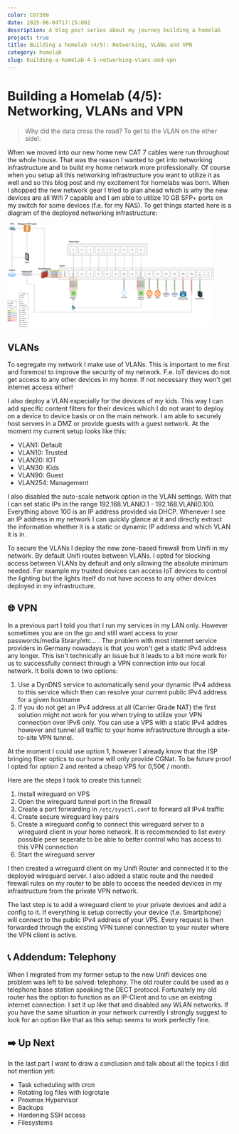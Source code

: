 ```yaml
---
color: C07309
date: 2025-06-04T17:15:00Z
description: A blog post series about my journey building a homelab
project: true
title: Building a homelab (4/5): Networking, VLANs and VPN 
category: homelab
slug: building-a-homelab-4-5-networking-vlans-and-vpn
---
```


# Building a Homelab (4/5): Networking, VLANs and VPN 

> Why did the data cross the road? To get to the VLAN on the other side!.

When we moved into our new home new CAT 7 cables were run throughout the whole house. That was the reason I wanted to get into networking infrastructure and to build my home network more professionally. Of course when you setup all this networking infrastructure you want to utilize it as well and so this blog post and my excitement for homelabs was born. When I shopped the new network gear I tried to plan ahead which is why the new devices are all Wifi 7 capable and I am able to utilize 10 GB SFP+ ports on my switch for some devices (f.e. for my NAS). To get things started here is a diagram of the deployed networking infrastructure: 

<div class="image">
    <img loading="lazy" width="463.5" src="/img/building-a-homelab/network.png" alt="An image showing a diagram of my network infrastructure.">
</div>

## VLANs

To segregate my network I make use of VLANs. This is important to me first and foremost to improve the security of my network. F.e. IoT devices do not get access to any other devices in my home. If not necessary they won't get internet access either!

I also deploy a VLAN especially for the devices of my kids. This way I can add specific content filters for their devices which I do not want to deploy on a device to device basis or on the main network. I am able to securely host servers in a DMZ or provide guests with a guest network. At the moment my current setup looks like this:

- VLAN1: Default
- VLAN10: Trusted
- VLAN20: IOT
- VLAN30: Kids
- VLAN90: Guest
- VLAN254: Management

I also disabled the auto-scale network option in the VLAN settings. With that I can set static IPs in the range 192.168.VLANID.1 - 192.168.VLANID.100. Everything above 100 is an IP address provided via DHCP. Whenever I see an IP address in my network I can quickly glance at it and directly extract the information whether it is a static or dynamic IP address and which VLAN it is in.

To secure the VLANs I deploy the new zone-based firewall from Unifi in my network. By default Unifi routes between VLANs. I opted for blocking access between VLANs by default and only allowing the absolute minimum needed. For example my trusted devices can access IoT devices to control the lighting but the lights itself do not have access to any other devices deployed in my infrastructure.

## 🌐 VPN

In a previous part I told you that I run my services in my LAN only. However sometimes you are on the go and still want access to your passwords/media library/etc... .
The problem with most internet service providers in Germany nowadays is that you won't get a static IPv4 address any longer. This isn't technically an issue but it leads to a bit more work for us to successfully connect through a VPN connection into our local network. It boils down to two options:

1. Use a DynDNS service to automatically send your dynamic IPv4 address to this service which then can resolve your current public IPv4 address for a given hostname
2. If you do not get an IPv4 address at all (Carrier Grade NAT) the first solution might not work for you when trying to utilize your VPN connection over IPv6 only. You can use a VPS with a static IPv4 addres however and tunnel all traffic to your home infrastructure through a site-to-site VPN tunnel.

At the moment I could use option 1, however I already know that the ISP bringing fiber optics to our home will only provide CGNat. To be future proof I opted for option 2 and rented a cheap VPS for 0,50€ / month. 

Here are the steps I took to create this tunnel:

1. Install wireguard on VPS
2. Open the wireguard tunnel port in the firewall
3. Create a port forwarding in `/etc/sysctl.conf` to forward all IPv4 traffic
4. Create secure wireguard key pairs
5. Create a wireguard config to connect this wireguard server to a wireguard client in your home network. It is recommended to list every possible peer seperate to be able to better control who has access to this VPN connection
6. Start the wireguard server

I then created a wireguard client on my Unifi Router and connected it to the deployed wireguard server. I also added a static route and the needed firewall rules on my router to be able to access the needed devices in my infrastructure from the private VPN network.

The last step is to add a wireguard client to your private devices and add a config to it. If everything is setup correctly your device (f.e. Smartphone) will connect to the public IPv4 address of your VPS. Every request is then forwarded through the existing VPN tunnel connection to your router where the VPN client is active.

## 📞 Addendum: Telephony

When I migrated from my former setup to the new Unifi devices one problem was left to be solved: telephony. The old router could be used as a telephone base station speaking the DECT protocol. Fortunately my old router has the option to function as an IP-Client and to use an existing internet connection. I set it up like that and disabled any WLAN networks. If you have the same situation in your network currently I strongly suggest to look for an option like that as this setup seems to work perfectly fine.

## ➡️ Up Next

In the last part I want to draw a conclusion and talk about all the topics I did not mention yet: 
- Task scheduling with cron
- Rotating log files with logrotate
- Proxmox Hypervisor
- Backups
- Hardening SSH access
- Filesystems